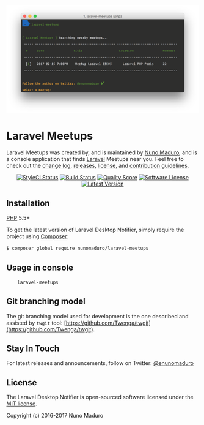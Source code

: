 <p align="center">
    <img src="https://raw.githubusercontent.com/nunomaduro/laravel-meetups/stable/docs/example.png" alt="Laravel Meetups" />
</p>

Laravel Meetups
================

Laravel Meetups was created by, and is maintained by [Nuno Maduro](https://github.com/nunomaduro), and is a console application that finds [Laravel](http://laravel.com) Meetups near you. Feel free to check out the [change log](CHANGELOG.md), [releases](nunomaduro/laravel-meetups/releases), [license](LICENSE), and [contribution guidelines](CONTRIBUTING.md).

<p align="center">
    <a href="https://styleci.io/repos/74613156"><img src="https://styleci.io/repos/74613156/shield" alt="StyleCI Status"></img></a>
    <a href="https://travis-ci.org/nunomaduro/laravel-meetups"><img src="https://img.shields.io/travis/nunomaduro/laravel-meetups/stable.svg?style=flat-square" alt="Build Status"></img></a>
    <a href="https://scrutinizer-ci.com/g/nunomaduro/laravel-meetups"><img src="https://img.shields.io/scrutinizer/g/nunomaduro/laravel-meetups.svg?style=flat-square" alt="Quality Score"></img></a>
    <a href="LICENSE"><img src="https://img.shields.io/badge/license-MIT-brightgreen.svg?style=flat-square" alt="Software License"></img></a>
    <a href="https://github.com/nunomaduro/laravel-meetups/releases"><img src="https://img.shields.io/github/release/nunomaduro/laravel-meetups.svg?style=flat-square" alt="Latest Version"></img></a>
</p>

## Installation

[PHP](https://php.net) 5.5+

To get the latest version of Laravel Desktop Notifier, simply require the project using [Composer](https://getcomposer.org):

```bash
$ composer global require nunomaduro/laravel-meetups
```

## Usage in console

```bash
    laravel-meetups
```

## Git branching model

The git branching model used for development is the one described and assisted by `twgit` tool: [https://github.com/Twenga/twgit](https://github.com/Twenga/twgit).

## Stay In Touch

For latest releases and announcements, follow on Twitter: [@enunomaduro](https://twitter.com/enunomaduro)

## License

The Laravel Desktop Notifier is open-sourced software licensed under the [MIT license](http://opensource.org/licenses/MIT).

Copyright (c) 2016-2017 Nuno Maduro
